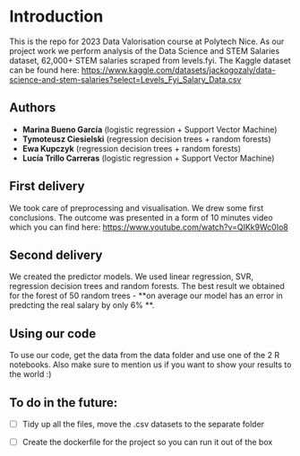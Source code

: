 # Introduction
This is the repo for 2023 Data Valorisation course at Polytech Nice.
As our project work we perform analysis of the Data Science and STEM Salaries dataset,
62,000+ STEM salaries scraped from levels.fyi.
The Kaggle dataset can be found here:
https://www.kaggle.com/datasets/jackogozaly/data-science-and-stem-salaries?select=Levels_Fyi_Salary_Data.csv
## Authors
- **Marina Bueno García** (logistic regression + Support Vector Machine)
- **Tymoteusz Ciesielski** (regression decision trees + random forests)
- **Ewa Kupczyk** (regression decision trees + random forests)
- **Lucía Trillo Carreras** (logistic regression + Support Vector Machine)
## First delivery
We took care of preprocessing and visualisation. We drew some first conclusions. The outcome was presented in a form of 10 minutes video which you can find here: https://www.youtube.com/watch?v=QIKk9Wc0Io8
## Second delivery
We created the predictor models. We used linear regression, SVR, regression decision trees and random forests. The best result we obtained for the forest of 50 random trees - **on average our model has an error in predcting the real salary by only 6% **. 
## Using our code
To use our code, get the data from the data folder and use one of the 2 R notebooks. Also make sure to mention us if you want to show your results to the world :)
## To do in the future:
- [ ] Tidy up all the files, move the .csv datasets to the separate folder
- [ ] Create the dockerfile for the project so you can run it out of the box

